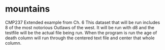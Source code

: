 # mountains
CMP237 Extended example from Ch. 6
This dataset that will be run includes 8 of the most notorious Outlaws of the
west. It will be run with d8 and the testfile will be the actual file being run.
When the program is run the age of death column will run through the centered
text file and center that whole column. 
